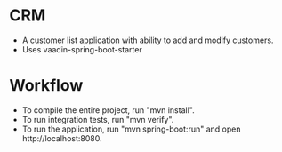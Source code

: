 CRM
===
- A customer list application with ability to add and modify customers.
- Uses vaadin-spring-boot-starter


Workflow
========
- To compile the entire project, run "mvn install".
- To run integration tests, run "mvn verify".
- To run the application, run "mvn spring-boot:run" and open http://localhost:8080.
